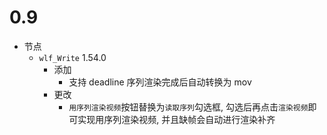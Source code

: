 # 0.9

- 节点
  - `wlf_Write` 1.54.0
    - 添加
      - 支持 deadline 序列渲染完成后自动转换为 mov
    - 更改
      - `用序列渲染视频`按钮替换为`读取序列`勾选框, 勾选后再点击`渲染视频`即可实现用序列渲染视频, 并且缺帧会自动进行渲染补齐
